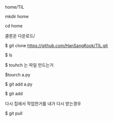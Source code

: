 home/TIL

mkdir home

cd home

클론온 다운로드/ 

$ git clone https://github.com/HanSangKook/TIL.git 

$ ls



$ touhch 는 파일 만드는거

$tourch a.py 

$ git add a.py

$ git add



다시 집에서 작업한거를 내가 다시 받는경우

$ git pull 